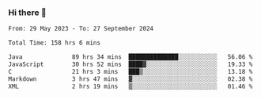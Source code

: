 ### Hi there 👋

<!--START_SECTION:waka-->

```txt
From: 29 May 2023 - To: 27 September 2024

Total Time: 158 hrs 6 mins

Java              89 hrs 34 mins  ██████████████░░░░░░░░░░░   56.06 %
JavaScript        30 hrs 52 mins  ████▓░░░░░░░░░░░░░░░░░░░░   19.33 %
C                 21 hrs 3 mins   ███▒░░░░░░░░░░░░░░░░░░░░░   13.18 %
Markdown          3 hrs 47 mins   ▓░░░░░░░░░░░░░░░░░░░░░░░░   02.38 %
XML               2 hrs 19 mins   ▒░░░░░░░░░░░░░░░░░░░░░░░░   01.46 %
```

<!--END_SECTION:waka-->
<!--
**the-beef-calculator/the-beef-calculator** is a ✨ _special_ ✨ repository because its `README.md` (this file) appears on your GitHub profile.

Here are some ideas to get you started:

- 🔭 I’m currently working on ...
- 🌱 I’m currently learning ...
- 👯 I’m looking to collaborate on ...
- 🤔 I’m looking for help with ...
- 💬 Ask me about ...
- 📫 How to reach me: ...
- 😄 Pronouns: ...
- ⚡ Fun fact: ...
-->
